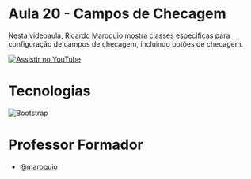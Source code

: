 
# Aula 20 - Campos de Checagem

Nesta videoaula, [Ricardo Maroquio](https://github.com/maroquio) mostra classes específicas para configuração de campos de checagem, incluindo botões de checagem.

[![Assistir no YouTube](https://img.youtube.com/vi/2vLPmimdH4o/maxresdefault.jpg)](https://youtu.be/2vLPmimdH4o)

# Tecnologias

![Bootstrap](https://img.shields.io/badge/Bootstrap-6d11ea?style=for-the-badge&logo=bootstrap&logoColor=white)


# Professor Formador

- [@maroquio](https://github.com/maroquio)